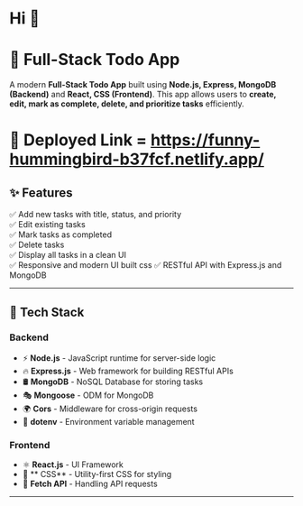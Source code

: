  # Hi 🤚
# 🚀 Full-Stack Todo App

A modern **Full-Stack Todo App** built using **Node.js, Express, MongoDB (Backend)** and **React,  CSS (Frontend)**. This app allows users to **create, edit, mark as complete, delete, and prioritize tasks** efficiently.

# 🔗 Deployed Link = https://funny-hummingbird-b37fcf.netlify.app/

## **✨ Features**
✅ Add new tasks with title, status, and priority  
✅ Edit existing tasks  
✅ Mark tasks as completed  
✅ Delete tasks  
✅ Display all tasks in a clean UI  
✅ Responsive and modern UI built css
✅ RESTful API with Express.js and MongoDB  



---

## **🔧 Tech Stack**
### **Backend**
- ⚡ **Node.js** - JavaScript runtime for server-side logic
- 🔥 **Express.js** - Web framework for building RESTful APIs
- 🛢️ **MongoDB** - NoSQL Database for storing tasks
- 🎭 **Mongoose** - ODM for MongoDB  
- 🌍 **Cors** - Middleware for cross-origin requests  
- 📄 **dotenv** - Environment variable management  

### **Frontend**
- ⚛ **React.js** - UI Framework
- 🎨 ** CSS** - Utility-first CSS for styling
- 📡 **Fetch API** - Handling API requests
  

---

